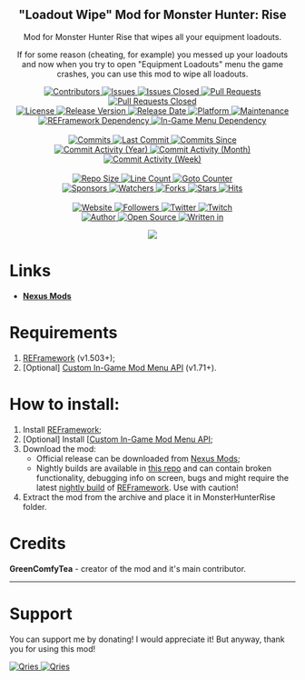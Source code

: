 <p align="center">
	<h2 align="center"><b>"Loadout Wipe" Mod for Monster Hunter: Rise</b></h2>
	<p align="center">Mod for Monster Hunter Rise that wipes all your equipment loadouts.</p>
   <p align="center">If for some reason (cheating, for example) you messed up your loadouts and now when you try to open "Equipment Loadouts" menu the game crashes, you can use this mod to wipe all loadouts.</p>
</p>

<p align="center">
	<a href="https://github.com/greencomfytea/mhr-loadout-wipe/graphs/contributors">
		<img alt="Contributors" src="https://custom-icon-badges.demolab.com/github/contributors/greencomfytea/mhr-loadout-wipe?logo=person-add" />
	</a>
	<a href="https://github.com/greencomfytea/mhr-loadout-wipe/issues">
		<img alt="Issues" src="https://custom-icon-badges.demolab.com/github/issues/greencomfytea/mhr-loadout-wipe?logo=issue-opened" />
	</a>
	<a href="https://github.com/greencomfytea/mhr-loadout-wipe/issues">
		<img alt="Issues Closed" src="https://custom-icon-badges.demolab.com/github/issues-closed/greencomfytea/mhr-loadout-wipe?logo=issue-closed" />
	</a>
	<a href="https://github.com/greencomfytea/mhr-loadout-wipe/pulls">
		<img alt="Pull Requests" src="https://custom-icon-badges.demolab.com/github/issues-pr/greencomfytea/mhr-loadout-wipe?logo=git-pull-request" />
	</a>
	<a href="https://github.com/greencomfytea/mhr-loadout-wipe/pulls">
		<img alt="Pull Requests Closed" src="https://custom-icon-badges.demolab.com/github/issues-pr-closed/greencomfytea/mhr-loadout-wipe?logo=git-pull-request-closed" />
	</a>
	<br>
	<a href="https://github.com/greencomfytea/mhr-loadout-wipe/blob/main/LICENSE">
		<img alt="License" src="https://custom-icon-badges.demolab.com/github/license/greencomfytea/mhr-loadout-wipe?logo=law" />
	</a>
	<a href="https://github.com/greencomfytea/mhr-loadout-wipe/releases">
		<img alt="Release Version" src="https://custom-icon-badges.demolab.com/github/v/release/greencomfytea/mhr-loadout-wipe?logo=tag" />
	</a>
	<a href="https://github.com/greencomfytea/mhr-loadout-wipe/releases">
		<img alt="Release Date" src="https://custom-icon-badges.demolab.com/github/release-date/greencomfytea/mhr-loadout-wipe?logo=clock" />
	</a>
	<a href="">
		<img alt="Platform" src="https://custom-icon-badges.demolab.com/badge/platform-win%20%7C%20linux%20%7C%20steam%20deck-blue?logo=device-desktop" />
	</a>
	<a href="">
		<img alt="Maintenance" src="https://custom-icon-badges.demolab.com/maintenance/yes/2023?logo=tools" />
	</a>
	<br>
	<a href="https://www.nexusmods.com/monsterhunterrise/mods/26">
		<img alt="REFramework Dependency" src="https://custom-icon-badges.demolab.com/badge/dependency-REFramework%20v1.503%2B-brightgreen?logo=package-dependencies" />
	</a>
   	<a href="https://www.nexusmods.com/monsterhunterrise/mods/1292">
		<img alt="In-Game Menu  Dependency" src="https://custom-icon-badges.demolab.com/badge/dependency-Custom%20In--Game%20Mod%20Menu%20API%20v1.71%2B-brightgreen?logo=package-dependencies" />
	</a>
	<br>
	<br>
	<a href="https://github.com/greencomfytea/mhr-loadout-wipe/commits/main">
		<img alt="Commits" src="https://custom-icon-badges.demolab.com/github/commit-activity/t/greencomfytea/mhr-loadout-wipe?logo=git-commit" />
	</a>
	<a href="https://github.com/greencomfytea/mhr-loadout-wipe/commits/main">
		<img alt="Last Commit" src="https://custom-icon-badges.demolab.com/github/last-commit/greencomfytea/mhr-loadout-wipe?logo=git-commit" />
	</a>
	<a href="https://github.com/greencomfytea/mhr-loadout-wipe/commits/main">
		<img alt="Commits Since" src="https://custom-icon-badges.demolab.com/github/commits-since/greencomfytea/mhr-loadout-wipe/latest?logo=git-commit" />
	</a>
	<br>
	<a href="https://github.com/greencomfytea/mhr-loadout-wipe/graphs/commit-activity">
		<img alt="Commit Activity (Year)" src="https://custom-icon-badges.demolab.com/github/commit-activity/y/greencomfytea/mhr-loadout-wipe?logo=pulse" />
	</a>
	<a href="https://github.com/greencomfytea/mhr-loadout-wipe/graphs/commit-activity">
		<img alt="Commit Activity (Month)" src="https://custom-icon-badges.demolab.com/github/commit-activity/m/greencomfytea/mhr-loadout-wipe?logo=pulse" />
	</a>
	<a href="https://github.com/greencomfytea/mhr-loadout-wipe/graphs/commit-activity">
		<img alt="Commit Activity (Week)" src="https://custom-icon-badges.demolab.com/github/commit-activity/w/greencomfytea/mhr-loadout-wipe?logo=pulse" />
	</a>
	<br>
	<br>
	<a href="">
		<img alt="Repo Size" src="https://custom-icon-badges.demolab.com/github/repo-size/greencomfytea/mhr-loadout-wipe?logo=database" />
	</a>
	<a href="">
		<img alt="Line Count" src="https://sloc.xyz/github/greencomfytea/duplicate-emote-check-tool" />
	</a>
	<a href="">
		<img alt="Goto Counter" src="https://custom-icon-badges.demolab.com/github/search/greencomfytea/mhr-loadout-wipe/goto?logo=git-compare" />
	</a>
	<br>
	<a href="https://github.com/sponsors/greencomfytea">
		<img alt="Sponsors" src="https://custom-icon-badges.demolab.com/github/sponsors/greencomfytea?logo=heart" />
	</a>
	<a href="https://github.com/GreenComfyTea/mhr-loadout-wipe/watchers">
		<img alt="Watchers" src="https://custom-icon-badges.demolab.com/github/watchers/greencomfytea/mhr-loadout-wipe?logo=eye" />
	</a>
	<a href="https://github.com/greencomfytea/mhr-loadout-wipe/forks">
		<img alt="Forks" src="https://custom-icon-badges.demolab.com/github/forks/greencomfytea/mhr-loadout-wipe?logo=repo-forked" />
	</a>
	<a href="https://github.com/greencomfytea/mhr-loadout-wipe/stargazers">
		<img alt="Stars" src="https://custom-icon-badges.demolab.com/github/stars/greencomfytea/mhr-loadout-wipe?logo=star" />
	</a>
	<a href="https://github.com/greencomfytea/mhr-loadout-wipe/graphs/traffic">
		<img alt="Hits" src="https://custom-icon-badges.demolab.com/endpoint?url=https://hits.dwyl.com/greencomfytea/mhr-loadout-wipe.json?color=blue&logo=eye" />
	</a>
	<br>
	<br>
	<a href="https://www.nexusmods.com/monsterhunterrise/mods/812">
		<img alt="Website" src="https://custom-icon-badges.demolab.com/website?down_color=red&down_message=down&up_color=brightgreen&up_message=up&logo=link&url=https://www.nexusmods.com/monsterhunterrise/mods/812" />
	</a>
	<a href="https://github.com/greencomfytea?tab=followers">
		<img alt="Followers" src="https://custom-icon-badges.demolab.com/github/followers/greencomfytea?logo=people" />
	</a>
	<a href="https://twitter.com/greencomfytea">
		<img alt="Twitter" src="https://img.shields.io/twitter/follow/greencomfytea?logo=twitter" />
	</a>
	<a href="https://www.twitch.tv/greencomfytea">
		<img alt="Twitch" src="https://img.shields.io/twitch/status/greencomfytea?logo=twitch" />
	</a>
	<br>
	<a href="https://github.com/greencomfytea">
		<img alt="Author" src="https://custom-icon-badges.demolab.com/badge/author-GreenComfyTea-green?logo=person" />
	</a>
	<a href="https://github.com/topics/open-source">
		<img alt="Open Source" src="https://img.shields.io/badge/open%20source-%20yes-brightgreen?logo=openvpn" />
	</a>
	<a href="https://cursey.github.io/reframework-book/index.html#lua-scripting">
		<img alt="Written in" src="https://custom-icon-badges.demolab.com/badge/written in-lua-000080?logo=terminal" />
	</a>
</p>

<p align="center">
	<a>
		<img align="center" src="https://user-images.githubusercontent.com/30152047/184539453-c1ef09e7-8ed0-43b8-91f5-3d6ddb438ea9.png" />
	</a>
</p>

# Links
* **[Nexus Mods](https://www.nexusmods.com/monsterhunterrise/mods/812)**  

# Requirements
1. [REFramework](https://www.nexusmods.com/monsterhunterrise/mods/26) (v1.503+);
2. [Optional] [Custom In-Game Mod Menu API](https://www.nexusmods.com/monsterhunterrise/mods/1292) (v1.71+).

# How to install:
1. Install [REFramework](https://www.nexusmods.com/monsterhunterrise/mods/26);
1. [Optional] Install [[Custom In-Game Mod Menu API](https://www.nexusmods.com/monsterhunterrise/mods/1292);
3. Download the mod:
    * Official release can be downloaded from [Nexus Mods](https://www.nexusmods.com/monsterhunterrise/mods/812);
    * Nightly builds are available in [this repo](https://github.com/GreenComfyTea/MHR-Better-Matchmaking) and can contain broken functionality, debugging info on screen, bugs and might require the latest [nightly build](https://github.com/praydog/REFramework-nightly/releases) of [REFramework](https://www.nexusmods.com/monsterhunterrise/mods/26). Use with caution!
4. Extract the mod from the archive and place it in MonsterHunterRise folder.

# Credits
**GreenComfyTea** - creator of the mod and it's main contributor.
  
***
# Support

You can support me by donating! I would appreciate it! But anyway, thank you for using this mod!

 <a href="https://streamelements.com/greencomfytea/tip">
  <img alt="Qries" src="https://panels.twitch.tv/panel-48897356-image-c6155d48-b689-4240-875c-f3141355cb56">
</a>
<a href="https://ko-fi.com/greencomfytea">
  <img alt="Qries" src="https://panels.twitch.tv/panel-48897356-image-c2fcf835-87e4-408e-81e8-790789c7acbc">
</a>

